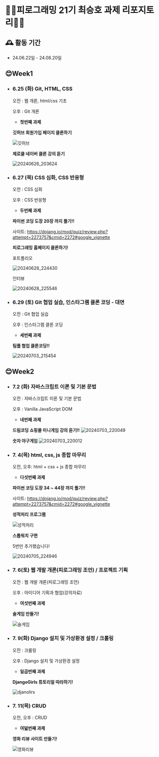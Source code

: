 # 🤷‍♂️피로그래밍 21기 최승호 과제 리포지토리🤷‍♂️ #

## 🕰️ 활동 기간
* 24.06.22일 - 24.08.20일

## 😊Week1
- ### 6.25 (화) Git, HTML, CSS 
    
    오전 : 웹 개론, html/css 기초
    
    오후 : Git 개론
  
    - **첫번째 과제**

    **깃허브 회원가입 페이지 클론하기**
  
    ![깃허브](https://github.com/Pirogramming-21/ChoiSeungHo/assets/74850409/98ca17fc-eccb-4c6a-a1bc-84b1a5c5e6e6)



    **제로쿨 네이버 클론 강의 듣기**

    ![20240626_203624](https://github.com/Pirogramming-21/ChoiSeungHo/assets/74850409/94f947d7-129d-4dc9-95e8-24633c480a1d)



- ### 6.27 (목) CSS 심화, CSS 반응형
    
    오전 : CSS 심화
    
    오후 : CSS 반응형
    
    - **두번째 과제**

  **파이썬 코딩 도장 20장 까지 풀기!!**

  사이트: https://dojang.io/mod/quiz/review.php?attempt=2273757&cmid=2272#google_vignette
  

  **피로그래밍 홈페이지 클론하기!**

    포트폴리오

    ![20240628_224430](https://github.com/Pirogramming-21/ChoiSeungHo/assets/74850409/25b965b8-8d7e-42b0-ba7b-9fbae32b2cda)

    

    인터뷰
      
    ![20240628_225546](https://github.com/Pirogramming-21/ChoiSeungHo/assets/74850409/f789b60c-83d1-4749-a584-822e47211e07)


- ### 6.29 (토) Git 협업 실습, 인스타그램 클론 코딩 - 대면 
    
    오전 : Git 협업 실습
    
    오후 : 인스타그램 클론 코딩
  
    - **세번째 과제**

    **팀플 협업 클론코딩!!**

    ![20240703_215454](https://github.com/Pirogramming-21/ChoiSeungHo/assets/74850409/1f8096f2-dfcf-44ac-b74e-1bc6043a4754)
 
 

## 😊Week2
- ### 7.2 (화) 자바스크립트 이론 및 기본 문법
    
    오전 : 자바스크립트 이론 및 기본 문법
    
    오후 : Vanilla JavaScript DOM



    - **네번째 과제**


    **드림코딩 쇼핑몰 미니게임 강의 듣기!!**
    ![20240703_220049](https://github.com/Pirogramming-21/ChoiSeungHo/assets/74850409/6b2991b4-f0f4-41c6-917d-fda988f6589e)



    **숫자 야구게임**
    ![20240703_220012](https://github.com/Pirogramming-21/ChoiSeungHo/assets/74850409/ecb866ba-30e0-4ec2-beb6-46775bc9f42a)


- ### 7. 4(목) html, css, js 종합 마무리
    
    오전, 오후: html + css + js 종합 마무리



    - **다섯번째 과제**


    **파이썬 코딩 도장 34 ~ 44장 까지 풀기!!**
  
    사이트: https://dojang.io/mod/quiz/review.php?attempt=2273757&cmid=2272#google_vignette


    **성적처리 프로그램**
  
    ![성적처리](https://github.com/Pirogramming-21/ChoiSeungHo/assets/74850409/65c46c3e-3bb0-4f44-b827-d8da470dfa5e)



    **스톱워치 구현**

    5번만 추가했습니다!
  
    ![20240705_224946](https://github.com/Pirogramming-21/ChoiSeungHo/assets/74850409/b3a12a0f-d575-4199-a993-00498fa9c5cb)



- ### 7. 6(토) 웹 개발 개론(피로그래밍 조언) / 프로젝트 기획
    
    오전 : 웹 개발 개론(피로그래밍 조언)
    
    오후 : 아이디어 기획과 협업(강의자료)



    - **여섯번째 과제**


    **술게임 만들기!**
  
    ![술게임](https://github.com/Pirogramming-21/ChoiSeungHo/assets/74850409/7556bc95-2fd3-493c-9ddd-7fca49d12299)


- ### 7. 9(화) Django 설치 및 가상환경 설정 / 크롤링 
    
    오전 : 크롤링
    
    오후 : Django 설치 및 가상환경 설정



    - **일곱번째 과제**


    **DjangoGirls 튜토리얼 따라하기!**


    ![djanolirs](https://github.com/Pirogramming-21/ChoiSeungHo/assets/74850409/4688c870-56a4-4a8a-8e34-5ec3517c5177)

- ### 7. 11(목) CRUD
    
    오전, 오후 : CRUD
    

    - **여덟번째 과제**


    **영화 리뷰 사이트 만들기!**

    ![영화리뷰](https://github.com/user-attachments/assets/36d419ec-d211-41f3-8087-17bf51f38854)






